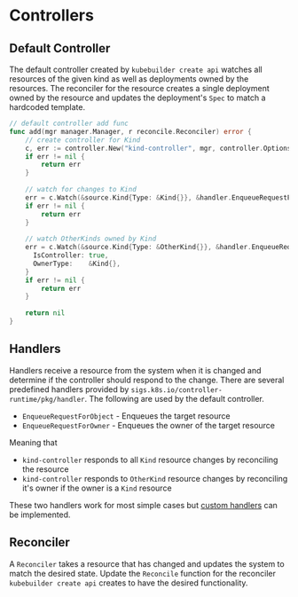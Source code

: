 # Controllers

## Default Controller

The default controller created by `kubebuilder create api` watches all resources of the given kind as well as deployments owned by the resources.
The reconciler for the resource creates a single deployment owned by the resource and updates the deployment's `Spec` to match a hardcoded template.

```go
// default controller add func
func add(mgr manager.Manager, r reconcile.Reconciler) error {
    // create controller for Kind
    c, err := controller.New("kind-controller", mgr, controller.Options{Reconciler: r})
    if err != nil {
        return err
    }
    
    // watch for changes to Kind
    err = c.Watch(&source.Kind{Type: &Kind{}}, &handler.EnqueueRequestForObject{})
    if err != nil {
        return err
    }
    
    // watch OtherKinds owned by Kind
    err = c.Watch(&source.Kind{Type: &OtherKind{}}, &handler.EnqueueRequestForOwner{
      IsController: true,
      OwnerType:    &Kind{},
    }
    if err != nil {
        return err
    }
    
    return nil
}
```

## Handlers

Handlers receive a resource from the system when it is changed and determine if the controller should respond to the change.
There are several predefined handlers provided by `sigs.k8s.io/controller-runtime/pkg/handler`.
The following are used by the default controller.

* `EnqueueRequestForObject` - Enqueues the target resource
* `EnqueueRequestForOwner` - Enqueues the owner of the target resource

Meaning that

* `kind-controller` responds to all `Kind` resource changes by reconciling the resource
* `kind-controller` responds to `OtherKind` resource changes by reconciling it's owner if the owner is a `Kind` resource

These two handlers work for most simple cases but [custom handlers](../handler/README.md) can be implemented.

## Reconciler
A `Reconciler` takes a resource that has changed and updates the system to match the desired state.
Update the `Reconcile` function for the reconciler `kubebuilder create api` creates to have the desired functionality.

